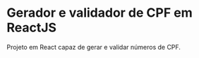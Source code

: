 # Gerador e validador de CPF em ReactJS

Projeto em React capaz de gerar e validar números de CPF.


